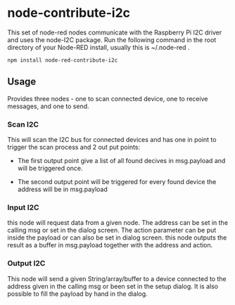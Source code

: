# node-contribute-i2c
This set of node-red nodes communicate with the Raspberry Pi I2C driver and uses the node-I2C package.
Run the following command in the root directory of your Node-RED install, usually
this is ~/.node-red .

    npm install node-red-contribute-i2c

Usage
-----

Provides three nodes - one to scan connected device, one to receive messages, and one to send.

### Scan I2C
This will scan the I2C bus for connected devices and has one in point to trigger the scan process and 2 out put points:

- The first output point give a list of all found decives in msg.payload and will be triggered once.
    
- The second output point will be triggered for every found device the address will be in msg.payload
    
### Input I2C 
this node will request data from a given node. The address can be set in the calling msg or set in the dialog screen. The action parameter can be put inside the payload or can also be set in dialog screen. this node outputs the result as a buffer in msg.payload together with the address and action.

### Output I2C
This node will send a given String/array/buffer to a device connected to the address given in the calling msg or been set in the setup dialog. It is also possible to fill the payload by hand in the dialog.





